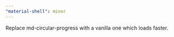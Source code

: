 ```yaml
---
"material-shell": minor
---
```


Replace md-circular-progress with a vanilla one which loads faster.
